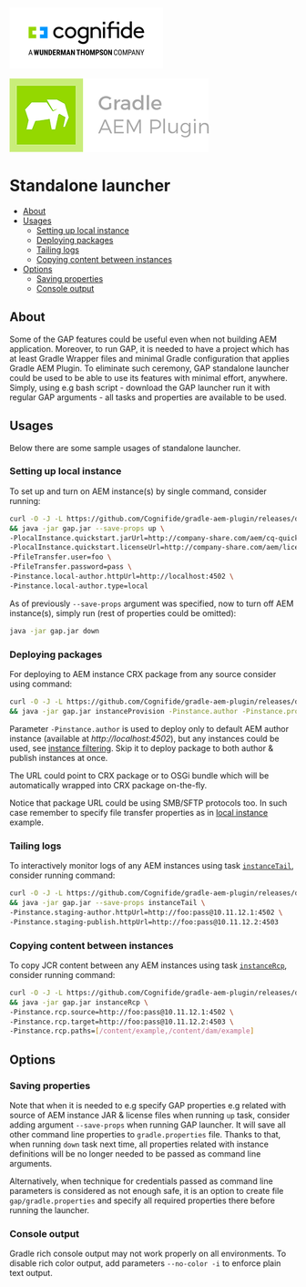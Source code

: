 [![Cognifide logo](cognifide-logo.png)](http://cognifide.com)

<p>
  <img src="logo.png" alt="Gradle AEM Plugin"/>
</p>

# Standalone launcher

* [About](#about)
* [Usages](#usages)
    * [Setting up local instance](#setting-up-local-instance)
    * [Deploying packages](#deploying-packages)
    * [Tailing logs](#tailing-logs)
    * [Copying content between instances](#copying-content-between-instances)
* [Options](#options)
  * [Saving properties](#saving-properties)
  * [Console output](#console-output)

## About

Some of the GAP features could be useful even when not building AEM application.
Moreover, to run GAP, it is needed to have a project which has at least Gradle Wrapper files and minimal Gradle configuration that applies Gradle AEM Plugin.
To eliminate such ceremony, GAP standalone launcher could be used to be able to use its features with minimal effort, anywhere.
Simply, using e.g bash script - download the GAP launcher run it with regular GAP arguments - all tasks and properties are available to be used.

## Usages

Below there are some sample usages of standalone launcher.

### Setting up local instance

To set up and turn on AEM instance(s) by single command, consider running:

```bash
curl -O -J -L https://github.com/Cognifide/gradle-aem-plugin/releases/download/13.2.1/gap.jar \
&& java -jar gap.jar --save-props up \
-PlocalInstance.quickstart.jarUrl=http://company-share.com/aem/cq-quickstart-6.5.0.jar \
-PlocalInstance.quickstart.licenseUrl=http://company-share.com/aem/license.properties \
-PfileTransfer.user=foo \
-PfileTransfer.password=pass \
-Pinstance.local-author.httpUrl=http://localhost:4502 \
-Pinstance.local-author.type=local
```

As of previously `--save-props` argument was specified, now to turn off AEM instance(s), simply run (rest of properties could be omitted):

```bash
java -jar gap.jar down
```

### Deploying packages

For deploying to AEM instance CRX package from any source consider using command:

```bash
curl -O -J -L https://github.com/Cognifide/gradle-aem-plugin/releases/download/14.0.1/gap.jar \
&& java -jar gap.jar instanceProvision -Pinstance.author -Pinstance.provision.deployPackage.urls=\[https://github.com/neva-dev/felix-search-webconsole-plugin/releases/download/search-webconsole-plugin-1.3.0/search-webconsole-plugin-1.3.0.jar\]
```

Parameter `-Pinstance.author` is used to deploy only to default AEM author instance (available at *http://localhost:4502*), but any instances could be used, see [instance filtering](common-plugin.md#instance-filtering). 
Skip it to deploy package to both author & publish instances at once.

The URL could point to CRX package or to OSGi bundle which will be automatically wrapped into CRX package on-the-fly.

Notice that package URL could be using SMB/SFTP protocols too. In such case remember to specify file transfer properties as in [local instance](#setting-up-local-instance) example.

### Tailing logs

To interactively monitor logs of any AEM instances using task [`instanceTail`](instance-plugin.md#task-instancetail), consider running command:

```bash
curl -O -J -L https://github.com/Cognifide/gradle-aem-plugin/releases/download/14.0.1/gap.jar \
&& java -jar gap.jar --save-props instanceTail \
-Pinstance.staging-author.httpUrl=http://foo:pass@10.11.12.1:4502 \
-Pinstance.staging-publish.httpUrl=http://foo:pass@10.11.12.2:4503
```

### Copying content between instances

To copy JCR content between any AEM instances using task [`instanceRcp`](instance-plugin.md#task-instancercp), consider running command:

```bash
curl -O -J -L https://github.com/Cognifide/gradle-aem-plugin/releases/download/14.0.1/gap.jar \
&& java -jar gap.jar instanceRcp \
-Pinstance.rcp.source=http://foo:pass@10.11.12.1:4502 \
-Pinstance.rcp.target=http://foo:pass@10.11.12.2:4503 \
-Pinstance.rcp.paths=[/content/example,/content/dam/example]
```

## Options

### Saving properties

Note that when it is needed to e.g specify GAP properties e.g related with source of AEM instance JAR & license files when running `up` task, 
consider adding argument `--save-props` when running GAP launcher. It will save all other command line properties to `gradle.properties` file.
Thanks to that, when running `down` task next time, all properties related with instance definitions will be no longer needed to be passed as command line arguments.

Alternatively, when technique for credentials passed as command line parameters is considered as not enough safe, it is an option to create file `gap/gradle.properties` 
and specify all required properties there before running the launcher.

### Console output

Gradle rich console output may not work properly on all environments. To disable rich color output, add parameters `--no-color -i` to enforce plain text output.
